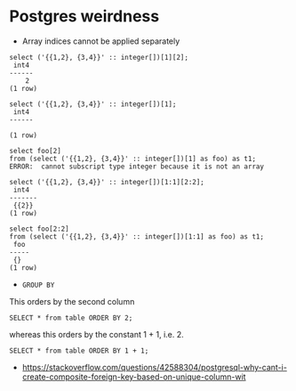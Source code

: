# Postgres weirdness

* Array indices cannot be applied separately

````
select ('{{1,2}, {3,4}}' :: integer[])[1][2];
 int4 
------
    2
(1 row)

select ('{{1,2}, {3,4}}' :: integer[])[1];
 int4 
------
 
(1 row)

select foo[2]
from (select ('{{1,2}, {3,4}}' :: integer[])[1] as foo) as t1;
ERROR:  cannot subscript type integer because it is not an array

select ('{{1,2}, {3,4}}' :: integer[])[1:1][2:2];
 int4  
-------
 {{2}}
(1 row)

select foo[2:2]
from (select ('{{1,2}, {3,4}}' :: integer[])[1:1] as foo) as t1;
 foo 
-----
 {}
(1 row)
````

* `GROUP BY`

This orders by the second column

````
SELECT * from table ORDER BY 2;
````

whereas this orders by the constant 1 + 1, i.e. 2.

````
SELECT * from table ORDER BY 1 + 1;
````

* <https://stackoverflow.com/questions/42588304/postgresql-why-cant-i-create-composite-foreign-key-based-on-unique-column-wit>
